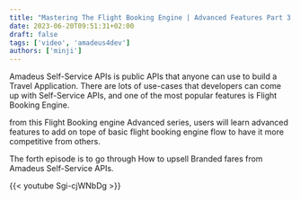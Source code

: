 ```yaml
---
title: "Mastering The Flight Booking Engine | Advanced Features Part 3. How to Upsell Branded Fares"
date: 2023-06-20T09:51:31+02:00
draft: false
tags: ['video', 'amadeus4dev'] 
authors: ['minji']
---
```

Amadeus Self-Service APIs is public APIs that anyone can use to build a Travel Application. There are lots of use-cases that developers can come up with Self-Service APIs, and one of the most popular features is Flight Booking Engine.

from this Flight Booking engine Advanced series, users will learn advanced features to add on tope of  basic flight booking engine flow to have it more competitive from others. 

The forth episode is to go through How to upsell Branded fares from Amadeus Self-Service APIs.

{{< youtube Sgi-cjWNbDg >}}